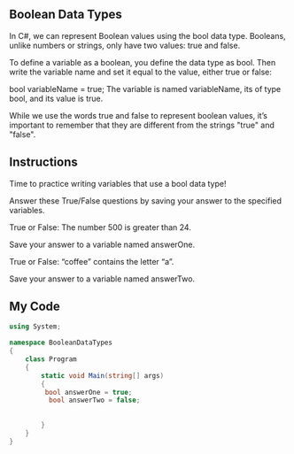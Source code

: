 ## Boolean Data Types

In C#, we can represent Boolean values using the bool data type. Booleans, unlike numbers or strings, only have two values: true and false.

To define a variable as a boolean, you define the data type as bool. Then write the variable name and set it equal to the value, either true or false:

bool variableName = true;
The variable is named variableName, its of type bool, and its value is true.

While we use the words true and false to represent boolean values, it’s important to remember that they are different from the strings "true" and "false".

## Instructions

Time to practice writing variables that use a bool data type!

Answer these True/False questions by saving your answer to the specified variables.

True or False: The number 500 is greater than 24.

Save your answer to a variable named answerOne.

True or False: “coffee” contains the letter “a”.

Save your answer to a variable named answerTwo.

## My Code
```c#
using System;

namespace BooleanDataTypes
{
    class Program
    {
        static void Main(string[] args)
        {
         bool answerOne = true;
          bool answerTwo = false;
          
 
        }
    }
}

```
